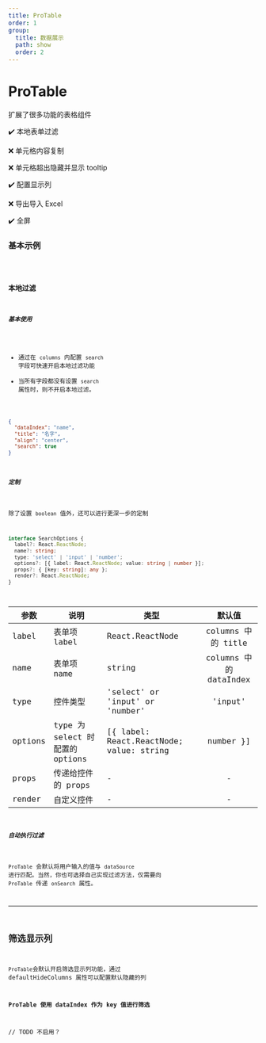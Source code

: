 ```yaml
---
title: ProTable
order: 1
group:
  title: 数据展示
  path: show
  order: 2
---
```


# ProTable

扩展了很多功能的表格组件

✔️ 本地表单过滤

❌ 单元格内容复制

❌ 单元格超出隐藏并显示 tooltip

✔️ 配置显示列

❌ 导出导入 Excel

✔️ 全屏

### 基本示例

<code src="./demo/index.jsx" />

### 本地过滤

##### 基本使用

- 通过在 `columns` 内配置 `search` 字段可快速开启本地过滤功能
- 当所有字段都没有设置 `search` 属性时，则不开启本地过滤。

```json
{
  "dataIndex": "name",
  "title": "名字",
  "align": "center",
  "search": true
}
```

##### 定制

除了设置 `boolean` 值外，还可以进行更深一步的定制

```typescript
interface SearchOptions {
  label?: React.ReactNode;
  name?: string;
  type: 'select' | 'input' | 'number';
  options?: [{ label: React.ReactNode; value: string | number }];
  props?: { [key: string]: any };
  render?: React.ReactNode;
}
```

| 参数 | 说明 | 类型 | 默认值 |
| --- | --- | --- | :-: |
| label | 表单项 label | React.ReactNode | columns 中的 title |
| name | 表单项 name | string | columns 中的 dataIndex |
| type | 控件类型 | 'select' or 'input' or 'number' | 'input' |
| options | type 为 select 时配置的 options | [{ label: React.ReactNode; value: string | number }] | - |
| props | 传递给控件的 props | - | - |
| render | 自定义控件 | - | - |

##### 自动执行过滤

`ProTable` 会默认将用户输入的值与 `dataSource` 进行匹配。当然，你也可选择自己实现过滤方法，仅需要向 `ProTable` 传递 `onSearch` 属性。

---

## 筛选显示列

`ProTable`会默认开启筛选显示列功能，通过 defaultHideColumns 属性可以配置默认隐藏的列

**ProTable 使用 dataIndex 作为 key 值进行筛选**

// TODO 不启用？
